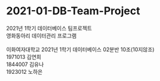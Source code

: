 # 2021-01-DB-Team-Project
2021년 1학기 데이터베이스 팀프로젝트</br>
영화동아리 데이터관리 프로그램</br>
</br>
이화여자대학교 2021년 1학기 데이터베이스 02분반 10조(10지않조)</br>
1971013 김연희</br>
1844007 김유나</br>
1923012 노하은
